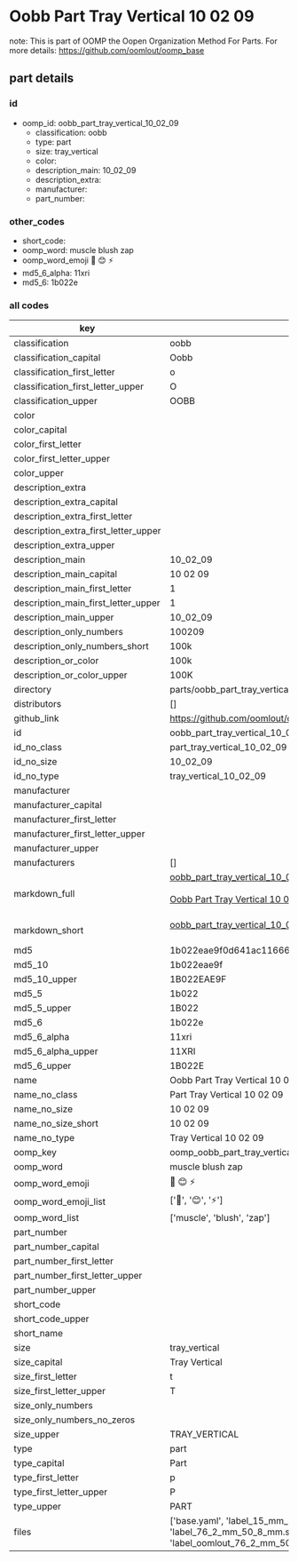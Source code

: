 # Oobb Part Tray Vertical 10 02 09  

note: This is part of OOMP the Oopen Organization Method For Parts. For more details: https://github.com/oomlout/oomp_base

##  part details





### id
* oomp_id: oobb_part_tray_vertical_10_02_09
  * classification: oobb
  * type: part
  * size: tray_vertical
  * color: 
  * description_main: 10_02_09
  * description_extra: 
  * manufacturer: 
  * part_number: 

### other_codes
* short_code: 
* oomp_word: muscle blush zap
* oomp_word_emoji :muscle: :blush: :zap:
* md5_6_alpha: 11xri
* md5_6: 1b022e

### all codes 
| key | value |  
| --- | --- |  
| classification | oobb |  
| classification_capital | Oobb |  
| classification_first_letter | o |  
| classification_first_letter_upper | O |  
| classification_upper | OOBB |  
| color |  |  
| color_capital |  |  
| color_first_letter |  |  
| color_first_letter_upper |  |  
| color_upper |  |  
| description_extra |  |  
| description_extra_capital |  |  
| description_extra_first_letter |  |  
| description_extra_first_letter_upper |  |  
| description_extra_upper |  |  
| description_main | 10_02_09 |  
| description_main_capital | 10 02 09 |  
| description_main_first_letter | 1 |  
| description_main_first_letter_upper | 1 |  
| description_main_upper | 10_02_09 |  
| description_only_numbers | 100209 |  
| description_only_numbers_short | 100k |  
| description_or_color | 100k |  
| description_or_color_upper | 100K |  
| directory | parts/oobb_part_tray_vertical_10_02_09 |  
| distributors | [] |  
| github_link | https://github.com/oomlout/oomlout_oomp_part_src/tree/main/parts/oobb_part_tray_vertical_10_02_09/working |  
| id | oobb_part_tray_vertical_10_02_09 |  
| id_no_class | part_tray_vertical_10_02_09 |  
| id_no_size | 10_02_09 |  
| id_no_type | tray_vertical_10_02_09 |  
| manufacturer |  |  
| manufacturer_capital |  |  
| manufacturer_first_letter |  |  
| manufacturer_first_letter_upper |  |  
| manufacturer_upper |  |  
| manufacturers | [] |  
| markdown_full | [oobb_part_tray_vertical_10_02_09](https://github.com/oomlout/oomlout_oomp_part_src/tree/main/parts/oobb_part_tray_vertical_10_02_09/working)<br>[](https://github.com/oomlout/oomlout_oomp_part_src/tree/main/parts/oobb_part_tray_vertical_10_02_09/working)<br>[Oobb Part Tray Vertical 10 02 09](https://github.com/oomlout/oomlout_oomp_part_src/tree/main/parts/oobb_part_tray_vertical_10_02_09/working)<br><br> |  
| markdown_short | [oobb_part_tray_vertical_10_02_09](https://github.com/oomlout/oomlout_oomp_part_src/tree/main/parts/oobb_part_tray_vertical_10_02_09/working)<br><br> |  
| md5 | 1b022eae9f0d641ac11666a8b41d133f |  
| md5_10 | 1b022eae9f |  
| md5_10_upper | 1B022EAE9F |  
| md5_5 | 1b022 |  
| md5_5_upper | 1B022 |  
| md5_6 | 1b022e |  
| md5_6_alpha | 11xri |  
| md5_6_alpha_upper | 11XRI |  
| md5_6_upper | 1B022E |  
| name | Oobb Part Tray Vertical 10 02 09 |  
| name_no_class | Part Tray Vertical 10 02 09 |  
| name_no_size | 10 02 09 |  
| name_no_size_short | 10 02 09 |  
| name_no_type | Tray Vertical 10 02 09 |  
| oomp_key | oomp_oobb_part_tray_vertical_10_02_09 |  
| oomp_word | muscle blush zap |  
| oomp_word_emoji | :muscle: :blush: :zap: |  
| oomp_word_emoji_list | [':muscle:', ':blush:', ':zap:'] |  
| oomp_word_list | ['muscle', 'blush', 'zap'] |  
| part_number |  |  
| part_number_capital |  |  
| part_number_first_letter |  |  
| part_number_first_letter_upper |  |  
| part_number_upper |  |  
| short_code |  |  
| short_code_upper |  |  
| short_name |  |  
| size | tray_vertical |  
| size_capital | Tray Vertical |  
| size_first_letter | t |  
| size_first_letter_upper | T |  
| size_only_numbers |  |  
| size_only_numbers_no_zeros |  |  
| size_upper | TRAY_VERTICAL |  
| type | part |  
| type_capital | Part |  
| type_first_letter | p |  
| type_first_letter_upper | P |  
| type_upper | PART |  
| files | ['base.yaml', 'label_15_mm_30_mm.pdf', 'label_15_mm_30_mm.svg', 'label_76_2_mm_50_8_mm.pdf', 'label_76_2_mm_50_8_mm.svg', 'label_oomlout_76_2_mm_50_8_mm.pdf', 'label_oomlout_76_2_mm_50_8_mm.svg', 'readme.md', 'working.json', 'working.yaml'] |  
